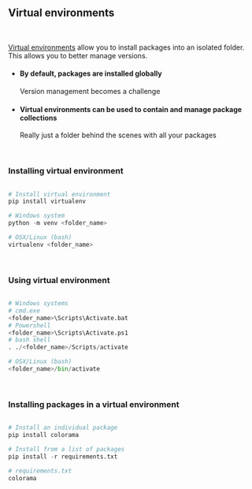 ## Virtual environments

<br>

[Virtual environments](https://docs.python.org/3.7/tutorial/venv.html) allow you to install packages into an isolated folder. This allows you to better manage versions.

- #### By default, packages are installed globally
    Version management becomes a challenge

- #### Virtual environments can be used to contain and manage package collections
    Really just a folder behind the scenes with all your packages

<br>

### Installing virtual environment

``` python

# Install virtual environment
pip install virtualenv

# Windows system
python -m venv <folder_name>

# OSX/Linux (bash)
virtualenv <folder_name>

```

<br>

### Using virtual environment

``` python

# Windows systems
# cmd.exe
<folder_name>\Scripts\Activate.bat
# Powershell
<folder_name>\Scripts\Activate.ps1
# bash shell
. ./<folder_name>/Scripts/activate

# OSX/Linux (bash)
<folder_name>/bin/activate

```

<br>

### Installing packages in a virtual environment

``` python

# Install an individual package
pip install colorama

# Install from a list of packages 
pip install -r requirements.txt

# requirements.txt
colorama

```
